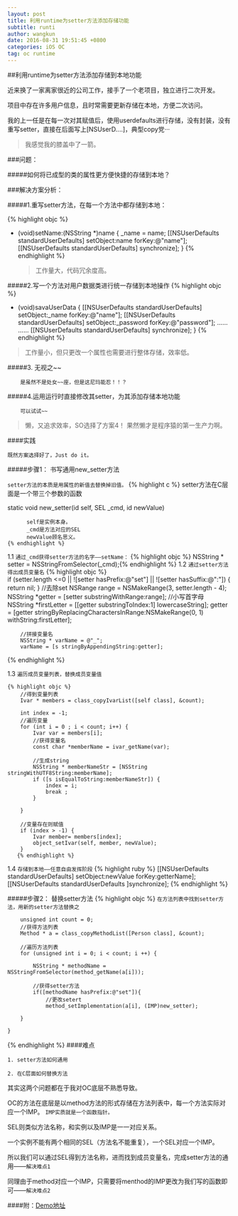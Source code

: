 ```yaml
---
layout: post
title: 利用runtime为setter方法添加存储功能
subtitle: runti
author: wangkun 
date: 2016-08-31 19:51:45 +0800
categories: iOS OC
tag: oc runtime
---
```


##利用runtime为setter方法添加存储到本地功能

近来换了一家离家很近的公司工作，接手了一个老项目，独立进行二次开发。

项目中存在许多用户信息，且时常需要更新存储在本地，方便二次访问。

我的上一任是在每一次对其赋值后，使用userdefaults进行存储，没有封装，没有重写setter，直接在后面写上[NSUserD....]，典型copy党···

> 我感觉我的膝盖中了一箭。

###问题：

#####如何将已成型的类的属性更方便快捷的存储到本地？


###解决方案分析：
    
#####1.重写setter方法，在每一个方法中都存储到本地：


{% highlight objc %}
- (void)setName:(NSString *)name
    {
      _name = name;
      [[NSUserDefaults standardUserDefaults] setObject:name forKey:@"name"];
      [[NSUserDefaults standardUserDefaults] synchronize];
}
{% endhighlight %}
       
  > 工作量大，代码冗余度高。
 
        
#####2.写一个方法对用户数据类进行统一存储到本地操作
{% highlight objc %}        
- (void)savaUserData
    {
      [[NSUserDefaults standardUserDefaults] setObject:_name forKey:@"name"];
      [[NSUserDefaults standardUserDefaults] setObject:_password forKey:@"password"];
     ......
     ......
      [[NSUserDefaults standardUserDefaults] synchronize];
}
{% endhighlight %}

>工作量小，但只更改一个属性也需要进行整体存储，效率低。 

#####3. 无视之~~ 
        
  
        是虽然不是处女~~座，但是这尼玛能忍！！？
        
        
#####4.运用运行时直接修改其setter，为其添加存储本地功能

        可以试试~~
        
        

   
>懒，又追求效率，SO选择了方案4！ 果然懒才是程序猿的第一生产力啊。

####实践

`既然方案选择好了，Just do it。`


#####步骤1： 书写通用new_setter方法


  `setter方法的本质是用属性的新值去替换掉旧值。`
{% highlight c %}
   setter方法在C层面是一个带三个参数的函数
   
   static void new_setter(id self, SEL _cmd, id newValue)
      
          self是实例本身。
          _cmd是方法对应的SEL
          newValue顾名思义。
    {% endhighlight %}

  1.1 `通过_cmd获得setter方法的名字——setName：`
    {% highlight objc %}
NSString * setter = NSStringFromSelector(_cmd);{% endhighlight %}
1.2 `通过setter方法得出成员变量名`
     {% highlight objc %}       
        if (setter.length <=0 || ![setter hasPrefix:@"set"] || ![setter hasSuffix:@":"]) {
        return nil;
        }
        //去除set
        NSRange range = NSMakeRange(3, setter.length - 4);
        NSString *getter = [setter substringWithRange:range];
        //小写首字母
        NSString *firstLetter = [[getter substringToIndex:1] lowercaseString];
        getter = [getter stringByReplacingCharactersInRange:NSMakeRange(0, 1)
                                       withString:firstLetter];
    
        //拼接变量名
        NSString * varName = @"_";
        varName = [s stringByAppendingString:getter];
  {% endhighlight %}          

1.3 `遍历成员变量列表，替换成员变量值`
    
    {% highlight objc %}
        //得到变量列表
        Ivar * members = class_copyIvarList([self class], &count);
    
        int index = -1;
        //遍历变量
        for (int i = 0 ; i < count; i++) {
            Ivar var = members[i];
            //获得变量名
            const char *memberName = ivar_getName(var);

            //生成string
            NSString * memberNameStr = [NSString stringWithUTF8String:memberName];
            if ([s isEqualToString:memberNameStr]) {
                index = i;
                break ;
            }
        
        }
    
        //变量存在则赋值
        if (index > -1) {
            Ivar member= members[index];
            object_setIvar(self, member, newValue);
        }
       {% endhighlight %}     
            
   1.4 `存储到本地——任意自由发挥阶段`
        {% highlight ruby %}
        [[NSUserDefaults standardUserDefaults] setObject:newValue forKey:getterName];
        [[NSUserDefaults standardUserDefaults ]synchronize];
 		 {% endhighlight %} 

#####步骤2： 替换setter方法
{% highlight objc %}
    `在方法列表中找到setter方法，用新的setter方法替换之`
    
        unsigned int count = 0;
        //获得方法列表
        Method * a = class_copyMethodList([Person class], &count);
    
        //遍历方法列表
        for (unsigned int i = 0; i < count; i ++) {
        
            NSString * methodName = NSStringFromSelector(method_getName(a[i]));
        
            //获得setter方法
            if([methodName hasPrefix:@"set"]){
                //更改setert
                method_setImplementation(a[i], (IMP)new_setter);
            
        }
        
    }  
   {% endhighlight %} 
####难点
    
    1. setter方法如何通用
        
    2. 在C层面如何替换方法
    
 其实这两个问题都在于我对OC底层不熟悉导致。
 
 OC的方法在底层是以method方法的形式存储在方法列表中，每一个方法实际对应一个IMP。
 `IMP实质就是一个函数指针。`

 SEL则类似方法名称，和实例以及IMP是一一对应关系。
 
 一个实例不能有两个相同的SEL（方法名不能重复），一个SEL对应一个IMP。

 所以我们可以通过SEL得到方法名称，进而找到成员变量名，完成setter方法的通用——`解决难点1`
 
 同理由于method对应一个IMP，只需要将menthod的IMP更改为我们写的函数即可——`解决难点2`



####附：[Demo地址](https://github.com/WangKunKun/iOS-Study/tree/master/RunTime-One)
